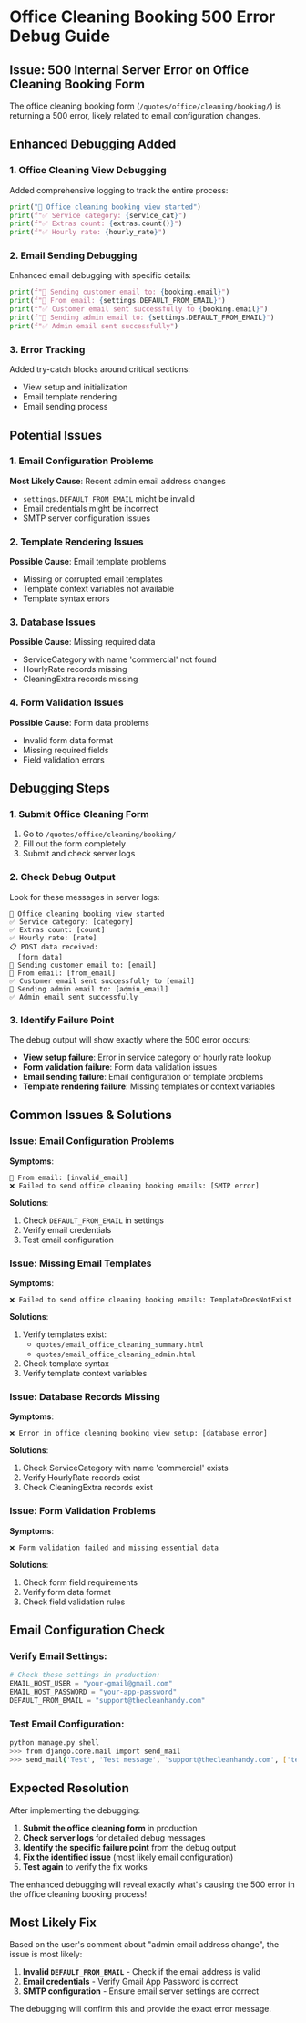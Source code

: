 # Office Cleaning Booking 500 Error Debug Guide

## Issue: 500 Internal Server Error on Office Cleaning Booking Form

The office cleaning booking form (`/quotes/office/cleaning/booking/`) is returning a 500 error, likely related to email configuration changes.

## Enhanced Debugging Added

### 1. **Office Cleaning View Debugging**
Added comprehensive logging to track the entire process:
```python
print("🏢 Office cleaning booking view started")
print(f"✅ Service category: {service_cat}")
print(f"✅ Extras count: {extras.count()}")
print(f"✅ Hourly rate: {hourly_rate}")
```

### 2. **Email Sending Debugging**
Enhanced email debugging with specific details:
```python
print(f"📧 Sending customer email to: {booking.email}")
print(f"📧 From email: {settings.DEFAULT_FROM_EMAIL}")
print(f"✅ Customer email sent successfully to {booking.email}")
print(f"📧 Sending admin email to: {settings.DEFAULT_FROM_EMAIL}")
print(f"✅ Admin email sent successfully")
```

### 3. **Error Tracking**
Added try-catch blocks around critical sections:
- View setup and initialization
- Email template rendering
- Email sending process

## Potential Issues

### 1. **Email Configuration Problems**
**Most Likely Cause**: Recent admin email address changes
- `settings.DEFAULT_FROM_EMAIL` might be invalid
- Email credentials might be incorrect
- SMTP server configuration issues

### 2. **Template Rendering Issues**
**Possible Cause**: Email template problems
- Missing or corrupted email templates
- Template context variables not available
- Template syntax errors

### 3. **Database Issues**
**Possible Cause**: Missing required data
- ServiceCategory with name 'commercial' not found
- HourlyRate records missing
- CleaningExtra records missing

### 4. **Form Validation Issues**
**Possible Cause**: Form data problems
- Invalid form data format
- Missing required fields
- Field validation errors

## Debugging Steps

### 1. **Submit Office Cleaning Form**
1. Go to `/quotes/office/cleaning/booking/`
2. Fill out the form completely
3. Submit and check server logs

### 2. **Check Debug Output**
Look for these messages in server logs:
```
🏢 Office cleaning booking view started
✅ Service category: [category]
✅ Extras count: [count]
✅ Hourly rate: [rate]
📋 POST data received:
  [form data]
📧 Sending customer email to: [email]
📧 From email: [from_email]
✅ Customer email sent successfully to [email]
📧 Sending admin email to: [admin_email]
✅ Admin email sent successfully
```

### 3. **Identify Failure Point**
The debug output will show exactly where the 500 error occurs:
- **View setup failure**: Error in service category or hourly rate lookup
- **Form validation failure**: Form data validation issues
- **Email sending failure**: Email configuration or template problems
- **Template rendering failure**: Missing templates or context variables

## Common Issues & Solutions

### Issue: Email Configuration Problems
**Symptoms**: 
```
📧 From email: [invalid_email]
❌ Failed to send office cleaning booking emails: [SMTP error]
```
**Solutions**:
1. Check `DEFAULT_FROM_EMAIL` in settings
2. Verify email credentials
3. Test email configuration

### Issue: Missing Email Templates
**Symptoms**:
```
❌ Failed to send office cleaning booking emails: TemplateDoesNotExist
```
**Solutions**:
1. Verify templates exist:
   - `quotes/email_office_cleaning_summary.html`
   - `quotes/email_office_cleaning_admin.html`
2. Check template syntax
3. Verify template context variables

### Issue: Database Records Missing
**Symptoms**:
```
❌ Error in office cleaning booking view setup: [database error]
```
**Solutions**:
1. Check ServiceCategory with name 'commercial' exists
2. Verify HourlyRate records exist
3. Check CleaningExtra records exist

### Issue: Form Validation Problems
**Symptoms**:
```
❌ Form validation failed and missing essential data
```
**Solutions**:
1. Check form field requirements
2. Verify form data format
3. Check field validation rules

## Email Configuration Check

### Verify Email Settings:
```python
# Check these settings in production:
EMAIL_HOST_USER = "your-gmail@gmail.com"
EMAIL_HOST_PASSWORD = "your-app-password"
DEFAULT_FROM_EMAIL = "support@thecleanhandy.com"
```

### Test Email Configuration:
```bash
python manage.py shell
>>> from django.core.mail import send_mail
>>> send_mail('Test', 'Test message', 'support@thecleanhandy.com', ['test@example.com'])
```

## Expected Resolution

After implementing the debugging:

1. **Submit the office cleaning form** in production
2. **Check server logs** for detailed debug messages
3. **Identify the specific failure point** from the debug output
4. **Fix the identified issue** (most likely email configuration)
5. **Test again** to verify the fix works

The enhanced debugging will reveal exactly what's causing the 500 error in the office cleaning booking process!

## Most Likely Fix

Based on the user's comment about "admin email address change", the issue is most likely:

1. **Invalid `DEFAULT_FROM_EMAIL`** - Check if the email address is valid
2. **Email credentials** - Verify Gmail App Password is correct
3. **SMTP configuration** - Ensure email server settings are correct

The debugging will confirm this and provide the exact error message.
